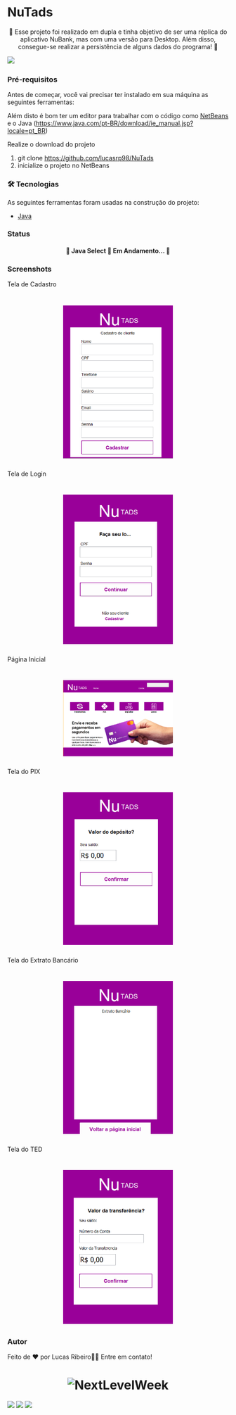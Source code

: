 # NuTads

<p align="center">🚀 Esse projeto foi realizado em dupla e tinha objetivo de ser uma réplica do
aplicativo NuBank, mas com uma versão para Desktop. Além disso,
consegue-se realizar a persistência de alguns dados do programa! 🚀</p>

<img src="https://img.shields.io/static/v1?label=Java&message=NuTads&color=7159c1&style=for-the-badge&logo=ghost"/>

### Pré-requisitos

Antes de começar, você vai precisar ter instalado em sua máquina as seguintes ferramentas:

Além disto é bom ter um editor para trabalhar com o código como [NetBeans](https://netbeans.apache.org/) e o Java (https://www.java.com/pt-BR/download/ie_manual.jsp?locale=pt_BR)

 Realize o download do projeto

1. git clone https://github.com/lucasrp98/NuTads
2. inicialize o projeto no NetBeans

### 🛠 Tecnologias

As seguintes ferramentas foram usadas na construção do projeto:

- [Java](https://www.java.com/pt-BR/download/ie_manual.jsp?locale=pt_BR)

### Status
<h4 align="center"> 
	🚧  Java Select 🚀 Em Andamento...  🚧
</h4>

### Screenshots

Tela de Cadastro 

<h1 align="center">
  <img alt="NextLevelWeek" title="#NextLevelWeek" src="./images/Imagem-2.png" width="250"/>
</h1>

Tela de Login 

<h1 align="center">
  <img alt="NextLevelWeek" title="#NextLevelWeek" src="./images/Imagem-5.png" width="250"/>
</h1>

Página Inicial 

<h1 align="center">
  <img alt="NextLevelWeek" title="#NextLevelWeek" src="./images/Imagem-1.png" width="250"/>
</h1>

Tela do PIX

<h1 align="center">
  <img alt="NextLevelWeek" title="#NextLevelWeek" src="./images/Imagem-3.png" width="250"/>
</h1>

Tela do Extrato Bancário

<h1 align="center">
  <img alt="NextLevelWeek" title="#NextLevelWeek" src="./images/Imagem-4.png" width="250"/>
</h1>

Tela do TED

<h1 align="center">
  <img alt="NextLevelWeek" title="#NextLevelWeek" src="./images/Imagem-6.png" width="250"/>
</h1>


### Autor

Feito de ❤️ por Lucas Ribeiro👋🏽 Entre em contato!

<h1 align="center">
  <img alt="NextLevelWeek" title="#NextLevelWeek" src="https://avatars.githubusercontent.com/u/102001519?s=400&u=445ed2f86820cfae35c3857d9ebce7edde871327&v=4" />
</h1>

<div>
<a href="https://www.instagram.com/lucasribeiroo_98/" target="_blank"><img src="https://img.shields.io/badge/-Instagram-%23E4405F?style=for-the-badge&logo=instagram&logoColor=white" target="_blank"></a>
<a href = "lucaorpacheco@gmail.com"><img src="https://img.shields.io/badge/Gmail-D14836?style=for-the-badge&logo=gmail&logoColor=white" target="_blank"></a>
<a href="https://www.linkedin.com/in/lucas-ribeiro-582871169/" target="_blank"><img src="https://img.shields.io/badge/-LinkedIn-%230077B5?style=for-the-badge&logo=linkedin&logoColor=white" target="_blank"></a>   
</div>

